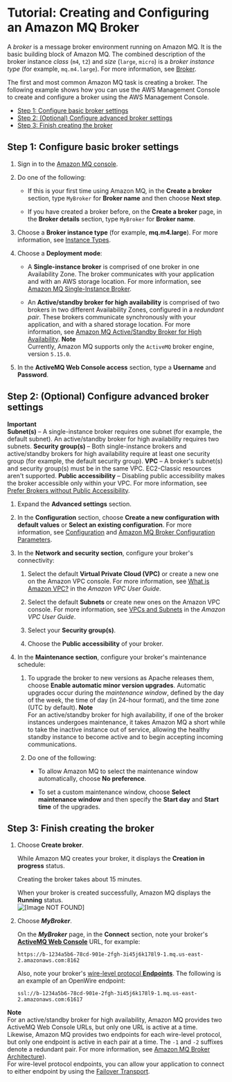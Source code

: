# Tutorial: Creating and Configuring an Amazon MQ Broker<a name="amazon-mq-creating-configuring-broker"></a>

A *broker* is a message broker environment running on Amazon MQ\. It is the basic building block of Amazon MQ\. The combined description of the broker instance *class* \(`m4`, `t2`\) and *size* \(`large`, `micro`\) is a *broker instance type* \(for example, `mq.m4.large`\)\. For more information, see [Broker](broker.md)\.

The first and most common Amazon MQ task is creating a broker\. The following example shows how you can use the AWS Management Console to create and configure a broker using the AWS Management Console\.


+ [Step 1: Configure basic broker settings](#configure-basic-broker-settings-console)
+ [Step 2: \(Optional\) Configure advanced broker settings](#configure-advanced-broker-settings-console)
+ [Step 3: Finish creating the broker](#finish-creating-broker-console)

## Step 1: Configure basic broker settings<a name="configure-basic-broker-settings-console"></a>

1. Sign in to the [Amazon MQ console](https://console.aws.amazon.com/amazon-mq/)\.

1. Do one of the following:

   + If this is your first time using Amazon MQ, in the **Create a broker** section, type `MyBroker` for **Broker name** and then choose **Next step**\.

   + If you have created a broker before, on the **Create a broker** page, in the **Broker details** section, type `MyBroker` for **Broker name**\.

1. Choose a **Broker instance type** \(for example, **mq\.m4\.large**\)\. For more information, see [Instance Types](broker.md#broker-instance-types)\.

1. Choose a **Deployment mode**:

   + A **Single\-instance broker** is comprised of one broker in one Availability Zone\. The broker communicates with your application and with an AWS storage location\. For more information, see [Amazon MQ Single\-Instance Broker](single-broker-deployment.md)\.

   + An **Active/standby broker for high availability** is comprised of two brokers in two different Availability Zones, configured in a *redundant pair*\. These brokers communicate synchronously with your application, and with a shared storage location\. For more information, see [Amazon MQ Active/Standby Broker for High Availability](active-standby-broker-deployment.md)\.
**Note**  
Currently, Amazon MQ supports only the `ActiveMQ` broker engine, version `5.15.0`\.

1. In the **ActiveMQ Web Console access** section, type a **Username** and **Password**\.

## Step 2: \(Optional\) Configure advanced broker settings<a name="configure-advanced-broker-settings-console"></a>

**Important**  
**Subnet\(s\)** – A single\-instance broker requires one subnet \(for example, the default subnet\)\. An active/standby broker for high availability requires two subnets\.
**Security group\(s\)** – Both single\-instance brokers and active/standby brokers for high availability require at least one security group \(for example, the default security group\)\.
**VPC** – A broker's subnet\(s\) and security group\(s\) must be in the same VPC\. EC2\-Classic resources aren't supported\.
**Public accessibility** – Disabling public accessibility makes the broker accessible only within your VPC\. For more information, see [Prefer Brokers without Public Accessibility](using-amazon-mq-securely.md#prefer-brokers-without-public-accessibility)\.

1. Expand the **Advanced settings** section\.

1. In the **Configuration** section, choose **Create a new configuration with default values** or **Select an existing configuration**\. For more information, see [Configuration](configuration.md) and [Amazon MQ Broker Configuration Parameters](amazon-mq-broker-configuration-parameters.md)\.

1. In the **Network and security section**, configure your broker's connectivity:

   1. Select the default **Virtual Private Cloud \(VPC\)** or create a new one on the Amazon VPC console\. For more information, see [What is Amazon VPC?](http://docs.aws.amazon.com/AmazonVPC/latest/UserGuide/VPC_Introduction.html) in the *Amazon VPC User Guide*\.

   1. Select the default **Subnets** or create new ones on the Amazon VPC console\. For more information, see [VPCs and Subnets](http://docs.aws.amazon.com/AmazonVPC/latest/UserGuide/VPC_Subnets.html) in the *Amazon VPC User Guide*\.

   1. Select your **Security group\(s\)**\.

   1. Choose the **Public accessibility** of your broker\.

1. In the **Maintenance section**, configure your broker's maintenance schedule:

   1. To upgrade the broker to new versions as Apache releases them, choose **Enable automatic minor version upgrades**\. Automatic upgrades occur during the *maintenance window*, defined by the day of the week, the time of day \(in 24\-hour format\), and the time zone \(UTC by default\)\.
**Note**  
For an active/standby broker for high availability, if one of the broker instances undergoes maintenance, it takes Amazon MQ a short while to take the inactive instance out of service, allowing the healthy standby instance to become active and to begin accepting incoming communications\.

   1. Do one of the following:

      + To allow Amazon MQ to select the maintenance window automatically, choose **No preference**\.

      + To set a custom maintenance window, choose **Select maintenance window** and then specify the **Start day** and **Start time** of the upgrades\.

## Step 3: Finish creating the broker<a name="finish-creating-broker-console"></a>

1. Choose **Create broker**\.

   While Amazon MQ creates your broker, it displays the **Creation in progress** status\. 

   Creating the broker takes about 15 minutes\.

   When your broker is created successfully, Amazon MQ displays the **Running** status\.  
![\[Image NOT FOUND\]](http://docs.aws.amazon.com/amazon-mq/latest/developer-guide/images/amazon-mq-getting-started-create-broker-running.png)

1. Choose ***MyBroker***\.

   On the ***MyBroker*** page, in the **Connect** section, note your broker's **[ActiveMQ Web Console](http://activemq.apache.org/web-console.html)** URL, for example:

   ```
   https://b-1234a5b6-78cd-901e-2fgh-3i45j6k178l9-1.mq.us-east-2.amazonaws.com:8162
   ```

   Also, note your broker's [wire\-level protocol **Endpoints**](http://activemq.apache.org/configuring-transports.html)\. The following is an example of an OpenWire endpoint:

   ```
   ssl://b-1234a5b6-78cd-901e-2fgh-3i45j6k178l9-1.mq.us-east-2.amazonaws.com:61617
   ```

**Note**  
For an active/standby broker for high availability, Amazon MQ provides two ActiveMQ Web Console URLs, but only one URL is active at a time\. Likewise, Amazon MQ provides two endpoints for each wire\-level protocol, but only one endpoint is active in each pair at a time\. The `-1` and `-2` suffixes denote a redundant pair\. For more information, see [Amazon MQ Broker Architecture](amazon-mq-broker-architecture.md)\)\.  
For wire\-level protocol endpoints, you can allow your application to connect to either endpoint by using the [Failover Transport](http://activemq.apache.org/failover-transport-reference.html)\.